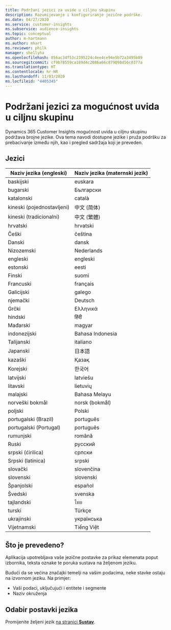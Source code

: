```yaml
---
title: Podržani jezici za uvide u ciljnu skupinu
description: Razumijevanje i konfiguriranje jezične podrške.
ms.date: 04/27/2020
ms.service: customer-insights
ms.subservice: audience-insights
ms.topic: conceptual
author: m-hartmann
ms.author: mhart
ms.reviewer: philk
manager: shellyha
ms.openlocfilehash: 856ac34f53c2395224c4ee4ce94e5b72a3495b89
ms.sourcegitcommit: cf9b78559ca189d4c2086a66c879098d56c0377a
ms.translationtype: HT
ms.contentlocale: hr-HR
ms.lasthandoff: 11/03/2020
ms.locfileid: "4405345"
---
```

# <a name="supported-languages-for-audience-insights-capability"></a>Podržani jezici za mogućnost uvida u ciljnu skupinu

Dynamics 365 Customer Insights mogućnost uvida u ciljnu skupinu podržava brojne jezike. Ova tema navodi dostupne jezike i pruža podršku za prebacivanje između njih, kao i pregled sadržaja koji je preveden.

## <a name="languages"></a>Jezici

| Naziv jezika (engleski)|  Naziv jezika (maternski jezik) |
| ------------- | ------------- |
| baskijski | euskara |
| bugarski | Български |
| katalonski | català |
| kineski (pojednostavljeni) | 中文 (简体) |
| kineski (tradicionalni) | 中文 (繁體) |
| hrvatski | hrvatski |
| Češki | čeština |
| Danski | dansk |
| Nizozemski | Nederlands |
| engleski | engleski |
| estonski | eesti |
| Finski | suomi |
| Francuski | français |
| Galicijski | galego |
| njemački | Deutsch |
| Grčki | Ελληνικά |
| hindski | हिंदी |
| Mađarski | magyar |
| indonezijski | Bahasa Indonesia |
| Talijanski | italiano |
| Japanski | 日本語 |
| kazaški | Қазақ |
| Korejski | 한국어 |
| latvijski | latviešu |
| litavski | lietuvių |
| malajski | Bahasa Melayu |
| norveški bokmål | norsk (bokmål) |
| poljski | Polski |
| portugalski (Brazil) | português |
| portugalski (Portugal) | português |
| rumunjski | română |
| Ruski | русский |
| srpski (ćirilica) | српски |
| Srpski (latinica) | srpski |
| slovački | slovenčina |
| slovenski | slovenski |
| Španjolski | español |
| Švedski | svenska |
| tajlandski | ไทย |
| turski | Türkçe |
| ukrajinski | українська |
| Vijetnamski | Tiếng Việt |

## <a name="whats-translated"></a>Što je prevedeno?

Aplikacija upotrebljava vaše jezične postavke za prikaz elemenata poput izbornika, teksta oznake te poruka sustava na željenom jeziku.

Budući da se većina značajki temelji na vašim podacima, neke stavke ostaju na izvornom jeziku. Na primjer:

- Vaši podaci, uključujući i entitete i segmente
- Naziv okruženja

## <a name="choose-your-language-settings"></a>Odabir postavki jezika  

Promijenite željeni jezik [na stranici **Sustav**](system.md).
